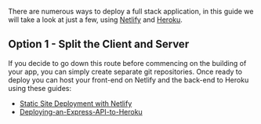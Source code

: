 There are numerous ways to deploy a full stack application, in this guide we will take a look at just a few, using [Netlify](https://www.netlify.com/) and [Heroku](https://www.heroku.com/).

## Option 1 - Split the Client and Server

If you decide to go down this route before commencing on the building of your app, you can simply create separate git repositories. Once ready to deploy you can host your front-end on Netlify and the back-end to Heroku using these guides:

- [Static Site Deployment with Netlify](https://github.com/getfutureproof/fp_guides_wiki/wiki/Deploy-101)
- [Deploying-an-Express-API-to-Heroku](https://github.com/getfutureproof/fp_guides_wiki/wiki/Deploying-an-Express-API-to-Heroku)
